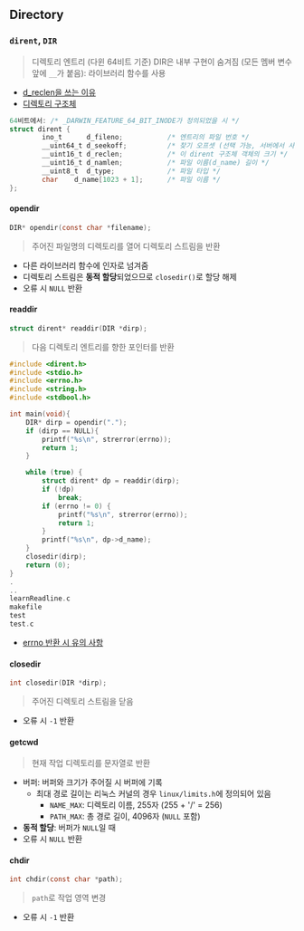 ## Directory

### `dirent`, `DIR`

> 디렉토리 엔트리 (다윈 64비트 기준) DIR은 내부 구현이 숨겨짐 (모든 멤버 변수 앞에 `__`가 붙음): 라이브러리 함수를 사용

* [d\_reclen을 쓰는 이유](https://www.reddit.com/r/linuxquestions/comments/9w18fp/what\_is\_the\_d\_reclen\_member\_of\_the\_dirent/)
* [디렉토리 구조체](https://mymanual.tistory.com/1)

```c
64비트에서: /* _DARWIN_FEATURE_64_BIT_INODE가 정의되었을 시 */
struct dirent {
        ino_t      d_fileno;           /* 엔트리의 파일 번호 */
        __uint64_t d_seekoff;          /* 찾기 오프셋 (선택 가능, 서버에서 사용) */
        __uint16_t d_reclen;           /* 이 dirent 구조체 객체의 크기 */
        __uint16_t d_namlen;           /* 파일 이름(d_name) 길이 */
        __uint8_t  d_type;             /* 파일 타입 */
        char    d_name[1023 + 1];      /* 파일 이름 */
};
```

#### opendir

```c
DIR* opendir(const char *filename);
```

> 주어진 파일명의 디렉토리를 열어 디렉토리 스트림을 반환

* 다른 라이브러리 함수에 인자로 넘겨줌
* 디렉토리 스트림은 **동적 할당**되었으므로 `closedir()`로 할당 해제
* 오류 시 `NULL` 반환

#### readdir

```c
struct dirent* readdir(DIR *dirp);
```

> 다음 디렉토리 엔트리를 향한 포인터를 반환

```c
#include <dirent.h>
#include <stdio.h>
#include <errno.h>
#include <string.h>
#include <stdbool.h>

int main(void){
	DIR* dirp = opendir(".");
	if (dirp == NULL){
		printf("%s\n", strerror(errno));
		return 1;
	}

	while (true) {
		struct dirent* dp = readdir(dirp);
		if (!dp)
			break;
		if (errno != 0) {
			printf("%s\n", strerror(errno));
			return 1;
		}
		printf("%s\n", dp->d_name);
	}
	closedir(dirp);
	return (0);
}
.
..
learnReadline.c
makefile
test
test.c
```

* [errno 반환 시 유의 사항](https://stackoverflow.com/questions/16841590/why-readdir-returns-null-and-i-o-error-the-next-call-to-readdir-after-first-call)

#### closedir

```c
int closedir(DIR *dirp);
```

> 주어진 디렉토리 스트림을 닫음

* 오류 시 `-1` 반환

#### getcwd

> 현재 작업 디렉토리를 문자열로 반환

* 버퍼: 버퍼와 크기가 주어질 시 버퍼에 기록
  * 최대 경로 길이는 리눅스 커널의 경우 `linux/limits.h`에 정의되어 있음
    * `NAME_MAX`: 디렉토리 이름, 255자 (255 + '/' = 256)
    * `PATH_MAX`: 총 경로 길이, 4096자 (`NULL` 포함)
* **동적 할당**: 버퍼가 `NULL`일 때
* 오류 시 `NULL` 반환

#### chdir

```c
int chdir(const char *path);
```

> `path`로 작업 영역 변경

* 오류 시 `-1` 반환
